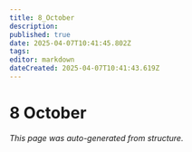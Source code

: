 ```yaml
---
title: 8_October
description: 
published: true
date: 2025-04-07T10:41:45.802Z
tags: 
editor: markdown
dateCreated: 2025-04-07T10:41:43.619Z
---
```


# 8 October

*This page was auto-generated from structure.*